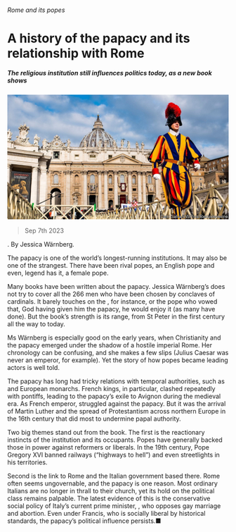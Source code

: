 ###### Rome and its popes

# A history of the papacy and its relationship with Rome 

##### The religious institution still influences politics today, as a new book shows 

![image](images/20230909_CUP502.jpg) 

> Sep 7th 2023 

. By Jessica Wärnberg. 

The papacy is one of the world’s longest-running institutions. It may also be one of the strangest. There have been rival popes, an English pope and even, legend has it, a female pope.

Many books have been written about the papacy. Jessica Wärnberg’s does not try to cover all the 266 men who have been chosen by conclaves of cardinals. It barely touches on the , for instance, or the  pope who vowed that, God having given him the papacy, he would enjoy it (as many have done). But the book’s strength is its range, from St Peter in the first century all the way to  today. 

Ms Wärnberg is especially good on the early years, when Christianity and the papacy emerged under the shadow of a hostile imperial Rome. Her chronology can be confusing, and she makes a few slips (Julius Caesar was never an emperor, for example). Yet the story of how popes became leading actors is well told. 

The papacy has long had tricky relations with temporal authorities, such as  and European monarchs. French kings, in particular, clashed repeatedly with pontiffs, leading to the papacy’s exile to Avignon during the medieval era. As French emperor,  struggled against the papacy. But it was the arrival of Martin Luther and the spread of Protestantism across northern Europe in the 16th century that did most to undermine papal authority.

Two big themes stand out from the book. The first is the reactionary instincts of the institution and its occupants. Popes have generally backed those in power against reformers or liberals. In the 19th century, Pope Gregory XVI banned railways (“highways to hell”) and even streetlights in his territories. 

Second is the link to Rome and the Italian government based there. Rome often seems ungovernable, and the papacy is one reason. Most ordinary Italians are no longer in thrall to their church, yet its hold on the political class remains palpable. The latest evidence of this is the conservative social policy of Italy’s current prime minister, , who opposes gay marriage and abortion. Even under Francis, who is socially liberal by historical standards, the papacy’s political influence persists.■


